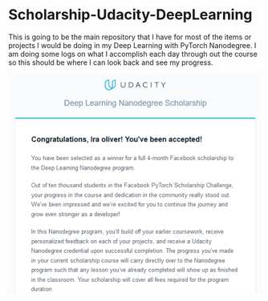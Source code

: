 # Scholarship-Udacity-DeepLearning

This is going to be the main repository that I have for most of the items or projects I would be doing in my Deep Learning with PyTorch Nanodegree. I am doing some logs on what I accomplish each day through out the course so this should be where I can look back and see my progress.

<p align="center"><img src='.\Udacity-Scholarship-acceptance.png' width=800px alt = "Acceptance Letter"></p>